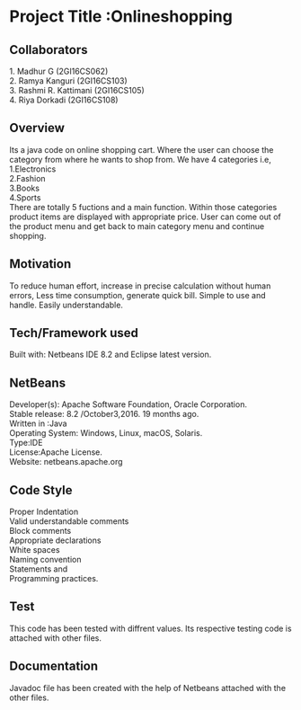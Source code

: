 # Project Title :Onlineshopping

<h2>Collaborators</h2>
1. Madhur G (2GI16CS062)<br>
2. Ramya Kanguri (2GI16CS103)<br>
3. Rashmi R. Kattimani (2GI16CS105)<br>
4. Riya Dorkadi (2GI16CS108)<br>

<h2>Overview </h2>
Its a java code on online shopping cart. Where the user can choose the category from where he wants to shop from. We have 4 categories i.e,<br>
1.Electronics<br>
2.Fashion<br>
3.Books<br>
4.Sports<br>
There are totally 5 fuctions and a main function. 
Within those categories product items are displayed with appropriate price.
User can come out of the product menu and get back to main category menu and continue shopping.

<h2>Motivation</h2> 
To reduce human effort, increase in precise calculation without human errors, Less time consumption, generate quick bill. 
Simple to use and handle. Easily understandable. 

<h2>Tech/Framework used</h2>
Built with: Netbeans IDE 8.2 and Eclipse latest version.

<h2>NetBeans</h2>
Developer(s): Apache Software Foundation, Oracle Corporation.<br>
Stable release: 8.2 /October3,2016. 19 months ago.<br>
Written in :Java<br>
Operating System: Windows, Linux, macOS, Solaris.<br>
Type:IDE<br>
License:Apache License.<br>
Website: netbeans.apache.org<br>

<h2>Code Style</h2>
Proper Indentation<br>
Valid understandable comments<br>
Block comments<br>
Appropriate declarations<br>
White spaces<br>
Naming convention<br>
Statements and<br>
Programming practices.<br>

<h2>Test</h2>
This code has been tested with diffrent values. Its respective testing code is attached with other files.

<h2>Documentation</h2>
Javadoc file has been created with the help of Netbeans attached with the other files.
